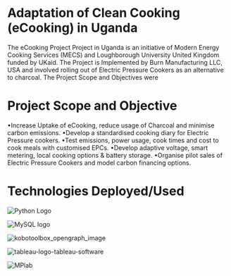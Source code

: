 # Adaptation of Clean Cooking (eCooking) in Uganda
The eCooking Project Project in Uganda is an initiative of Modern Energy Cooking Services (MECS) and Loughborough University
United Kingdom funded by UKaid. The Project is Implemented by Burn Manufacturing LLC, USA and involved rolling out of Electric Pressure 
Cookers as an alternative to charcoal. The Project Scope and Objectives were

# Project Scope and Objective

•Increase Uptake of eCooking, reduce usage of Charcoal and minimise carbon emissions.
•Develop a standardised cooking diary for Electric Pressure cookers.
•Test emissions, power usage, cook times and cost to cook meals with customised EPCs. 
•Develop adaptive voltage, smart metering, local cooking options & battery storage.
•Organise pilot sales of Electric Pressure Cookers and model carbon financing options.

# Technologies Deployed/Used

![Python Logo](https://github.com/Gangura/Data_Science_Projects/assets/61846218/0ce2cc63-3bc0-4306-b616-6baa8928b40d)

![MySQL logo](https://github.com/Gangura/Data_Science_Projects/assets/61846218/f47c2e0f-a087-4850-ba27-8a1fc3dada2a)

![kobotoolbox_opengraph_image](https://github.com/Gangura/Data_Science_Projects/assets/61846218/43eeea2b-121b-4ae0-ad8c-2dc9551a76d6)

![tableau-logo-tableau-software](https://github.com/Gangura/Data_Science_Projects/assets/61846218/0025fcae-2a31-44b0-9bec-54bd0652cb2b)

![MPlab](https://github.com/Gangura/Data_Science_Projects/assets/61846218/845e31ab-fc98-410f-8605-8eb745ffce87)
